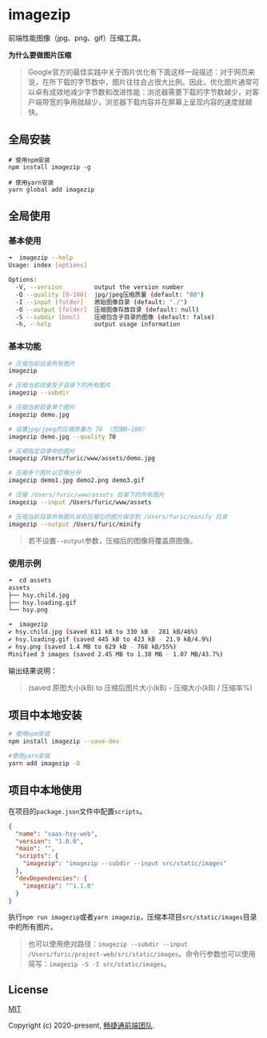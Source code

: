# imagezip

前端性能图像（jpg、png、gif）压缩工具。

**为什么要做图片压缩**
> Google官方的最佳实践中关于图片优化有下面这样一段描述：对于网页来说，在所下载的字节数中，图片往往会占很大比例。因此，优化图片通常可以卓有成效地减少字节数和改进性能：浏览器需要下载的字节数越少，对客户端带宽的争用就越少，浏览器下载内容并在屏幕上呈现内容的速度就越快。

## 全局安装

```
# 使用npm安装
npm install imagezip -g 

# 使用yarn安装
yarn global add imagezip
```

## 全局使用

### 基本使用

```bash
➜  imagezip --help
Usage: index [options]

Options:
  -V, --version         output the version number
  -Q --quality [0~100]  jpg/jpeg压缩质量 (default: "80")
  -I --input [folder]   原始图像目录 (default: "./")
  -O --output [folder]  压缩图像存放目录 (default: null)
  -S --subdir [bool]    压缩包含子目录的图像 (default: false)
  -h, --help            output usage information
```

### 基本功能

```bash
# 压缩当前目录所有图片
imagezip

# 压缩当前目录及子目录下的所有图片
imagezip --subdir

# 压缩当前目录单个图片
imagezip demo.jpg

# 设置jpg/jpeg的压缩质量为 70 （范围0~100）
imagezip demo.jpg --quality 70

# 压缩指定目录中的图片
imagezip /Users/furic/www/assets/demo.jpg

# 压缩多个图片以空格分开
imagezip demo1.jpg demo2.png demo3.gif

# 压缩 /Users/furic/www/assets 目录下的所有图片
imagezip --input /Users/furic/www/assets

# 压缩当前目录所有图片并将压缩后的图片保存到 /Users/furic/minify 目录
imagezip --output /Users/furic/minify
```
> 若不设置`--output`参数，压缩后的图像将覆盖原图像。

### 使用示例

```bash
➜  cd assets
assets
├── hsy.child.jpg
├── hsy.loading.gif
└── hsy.png

➜  imagezip
✔ hsy.child.jpg (saved 611 kB to 330 kB - 281 kB/46%)
✔ hsy.loading.gif (saved 445 kB to 423 kB - 21.9 kB/4.9%)
✔ hsy.png (saved 1.4 MB to 629 kB - 768 kB/55%)
Minified 3 images (saved 2.45 MB to 1.38 MB - 1.07 MB/43.7%)
```
输出结果说明：
> (saved 原图大小(kB) to 压缩后图片大小(kB) - 压缩大小(kB) / 压缩率%)

## 项目中本地安装

```bash
# 使用npm安装
npm install imagezip --save-dev

#使用yarn安装
yarn add imagezip -D
```
## 项目中本地使用

在项目的`package.json`文件中配置`scripts`。

```json
{
  "name": "saas-hsy-web",
  "version": "1.0.0",
  "main": "",
  "scripts": {
    "imagezip": "imagezip --subdir --input src/static/images"
  },
  "devDependencies": {
    "imagezip": "^1.1.0"
  }
}

```

执行`npm run imagezip`或者`yarn imagezip`，压缩本项目`src/static/images`目录中的所有图片。

> 也可以使用绝对路径：`imagezip --subdir --input /Users/furic/project-web/src/static/images`。命令行参数也可以使用简写：`imagezip -S -I src/static/images`。

## License

[MIT](http://opensource.org/licenses/MIT)

Copyright (c) 2020-present, [畅捷通前端团队](https://github.com/chanjet-fe).